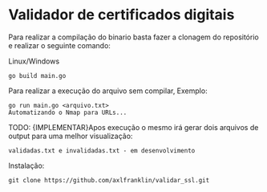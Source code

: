 <h1>Validador de certificados digitais</h1>
Para realizar a compilação do binario basta fazer a clonagem do repositório e realizar o seguinte comando:

Linux/Windows
```
go build main.go
```

Para realizar a execução do arquivo sem compilar, Exemplo:

```
go run main.go <arquivo.txt>
Automatizando o Nmap para URLs...
```
TODO: {IMPLEMENTAR}Apos execução o mesmo irá gerar dois arquivos de output para uma melhor visualização: 

```
validadas.txt e invalidadas.txt - em desenvolvimento
```
Instalação:
```
git clone https://github.com/axlfranklin/validar_ssl.git
```
